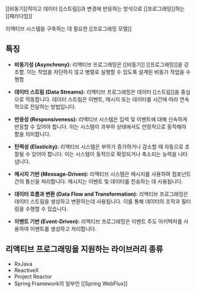 [[비동기]]적이고 데이터 [[스트림]]과 변경에 반응하는 방식으로 [[프로그래밍]]하는 [[패러다임]]

리액티브 시스템을 구축하는 데 필요한 [[프로그래밍 모델]]

## 특징

- **비동기성 (Asynchrony):** 리액티브 프로그래밍은 [[비동기]] [[프로그래밍]]을 강조함. 이는 작업을 차단하지 않고 병렬로 실행할 수 있도록 설계된 비동기 작업을 수행함
    
- **데이터 스트림 (Data Streams):** 리액티브 프로그래밍은 데이터 [[스트림]]을 중심으로 작동합니다. 데이터 스트림은 이벤트, 메시지 또는 데이터를 시간에 따라 연속적으로 전달하는 방법입니다.
    
- **반응성 (Responsiveness):** 리액티브 시스템은 입력 및 이벤트에 대해 신속하게 반응할 수 있어야 합니다. 이는 시스템이 과부하 상태에서도 안정적으로 동작해야 함을 의미합니다.
    
- **탄력성 (Elasticity):** 리액티브 시스템은 부하가 증가하거나 감소할 때 자동으로 조절될 수 있어야 합니다. 이는 시스템이 동적으로 확장되거나 축소되는 능력을 나타냅니다.
    
- **메시지 기반 (Message-Driven):** 리액티브 시스템은 메시지를 사용하여 컴포넌트 간의 통신을 처리합니다. 메시지는 이벤트 및 데이터를 전송하는 데 사용됩니다.
    
- **데이터 흐름과 변환 (Data Flow and Transformation):** 리액티브 프로그래밍은 데이터 스트림을 생성하고 변환하는데 사용됩니다. 이를 통해 데이터의 조작과 필터링을 수행할 수 있습니다.
    
- **이벤트 기반 (Event-Driven):** 리액티브 프로그래밍은 이벤트 주도 아키텍처를 사용하여 이벤트를 생성하고 처리합니다.

## 리액티브 프로그래밍을 지원하는 라이브러리 종류
- RxJava
- ReactiveX
- Project Reactor
- Spring Framework의 일부인 [[Spring WebFlux]]

